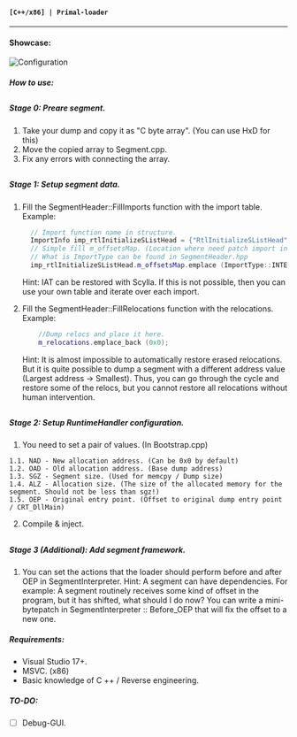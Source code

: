 #### ```[C++/x86] | Primal-loader```
___

#### Showcase:

![Configuration](https://i.imgur.com/qX7egWI.png)

####
##### How to use:
 
  ##
  ##### Stage 0: Preare segment.
  ###
  
  1. Take your dump and copy it as "C byte array". (You can use HxD for this)
  2. Move the copied array to Segment.cpp.
  3. Fix any errors with connecting the array.
  
  ##
  ##### Stage 1: Setup segment data.
  ###

  1. Fill the SegmentHeader::FillImports function with the import table.
     Example:
     ```cpp
       // Import function name in structure.
       ImportInfo imp_rtlInitializeSListHead = {"RtlInitializeSListHead"};
       // Simple fill m_offsetsMap. (Location where need patch import in segment)
       // What is ImportType can be found in SegmentHeader.hpp
       imp_rtlInitializeSListHead.m_offsetsMap.emplace (ImportType::INTERNAL, 0x0);
     ```
     Hint: IAT can be restored with Scylla. If this is not possible, then you can use your own table and iterate over each import.
     
  2. Fill the SegmentHeader::FillRelocations function with the relocations.
    Example: 
     ```cpp
         //Dump relocs and place it here.
         m_relocations.emplace_back (0x0);
     ```
     Hint: It is almost impossible to automatically restore erased relocations. But it is quite possible to dump a segment with a different address value (Largest address -> Smallest). Thus, you can go through the cycle and restore some of the relocs, but you cannot restore all relocations without human intervention.
  
   ##
   ##### Stage 2: Setup RuntimeHandler configuration.
   ###
   
   1. You need to set a pair of values. (In Bootstrap.cpp)
   
    1.1. NAD - New allocation address. (Can be 0x0 by default)
    1.2. ОАD - Old allocation address. (Base dump address)
    1.3. SGZ - Segment size. (Used for memcpy / Dump size)
    1.4. ALZ - Allocation size. (The size of the allocated memory for the segment. Should not be less than sgz!)
    1.5. OEP - Original entry point. (Offset to original dump entry point / CRT_DllMain)
  
  2. Compile & inject.

  ##
  ##### Stage 3 (Additional): Add segment framework.     
  ###
  
   1. You can set the actions that the loader should perform before and after OEP in SegmentInterpreter.
Hint: A segment can have dependencies. For example: A segment routinely receives some kind of offset in the program, but it has shifted, what should I do now? You can write a mini-bytepatch in SegmentInterpreter :: Before_OEP that will fix the offset to a new one.
  
####
##### Requirements:
 - Visual Studio 17+.
 - MSVC. (x86)
 - Basic knowledge of C ++ / Reverse engineering.

####
##### TO-DO:
 - [ ] Debug-GUI.
